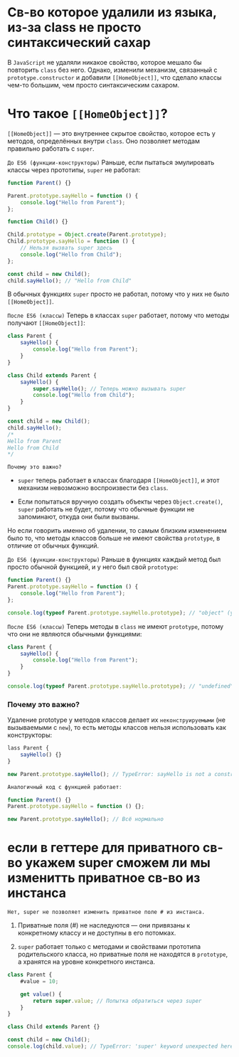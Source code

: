 # Св-во которое удалили из языка, из-за class не просто синтаксический сахар

В `JavaScript` не удаляли никакое свойство, которое мешало бы повторить `class` без него. Однако, изменили механизм, связанный с `prototype.constructor` и добавили `[[HomeObject]]`, что сделало классы чем-то большим, чем просто синтаксическим сахаром.

# Что такое `[[HomeObject]]`?

`[[HomeObject]]` — это внутреннее скрытое свойство, которое есть у методов, определённых внутри `class`. Оно позволяет методам правильно работать с `super`.

`До ES6 (функции-конструкторы)`
Раньше, если пытаться эмулировать классы через прототипы, `super` не работал:

```JavaScript
function Parent() {}

Parent.prototype.sayHello = function () {
    console.log("Hello from Parent");
};

function Child() {}

Child.prototype = Object.create(Parent.prototype);
Child.prototype.sayHello = function () {
    // Нельзя вызвать super здесь
    console.log("Hello from Child");
};

const child = new Child();
child.sayHello(); // "Hello from Child"
```

В обычных функциях `super` просто не работал, потому что у них не было `[[HomeObject]]`.

`После ES6 (классы)`
Теперь в классах `super` работает, потому что методы получают `[[HomeObject]]`:

```JavaScript
class Parent {
    sayHello() {
        console.log("Hello from Parent");
    }
}

class Child extends Parent {
    sayHello() {
        super.sayHello(); // Теперь можно вызывать super
        console.log("Hello from Child");
    }
}

const child = new Child();
child.sayHello();
/*
Hello from Parent
Hello from Child
*/
```

`Почему это важно?`

- `super` теперь работает в классах благодаря `[[HomeObject]]`, и этот механизм невозможно воспроизвести без `class`.

- Если попытаться вручную создать объекты через `Object.create()`, `super` работать не будет, потому что обычные функции не запоминают, откуда они были вызваны.

Но если говорить именно об удалении, то самым близким изменением было то, что методы классов больше не имеют свойства `prototype`, в отличие от обычных функций.

`До ES6 (функции-конструкторы)`
Раньше в функциях каждый метод был просто обычной функцией, и у него был свой `prototype`:

```JavaScript
function Parent() {}
Parent.prototype.sayHello = function () {
    console.log("Hello from Parent");
};

console.log(typeof Parent.prototype.sayHello.prototype); // "object" (у метода есть prototype!)
```

`После ES6 (классы)`
Теперь методы в `class` не имеют `prototype`, потому что они не являются обычными функциями:

```JavaScript
class Parent {
    sayHello() {
        console.log("Hello from Parent");
    }
}

console.log(typeof Parent.prototype.sayHello.prototype); // "undefined" (у метода нет prototype!)
```

### Почему это важно?

Удаление prototype у методов классов делает их `неконструируемыми` (не вызываемыми с `new`), то есть методы классов нельзя использовать как конструкторы:

```JavaScript
lass Parent {
    sayHello() {}
}

new Parent.prototype.sayHello(); // TypeError: sayHello is not a constructor

Аналогичный код с функцией работает:

function Parent() {}
Parent.prototype.sayHello = function () {};

new Parent.prototype.sayHello(); // Всё нормально
```

# если в геттере для приватного св-во укажем super сможем ли мы изменитть приватное св-во из инстанса

`Нет, super не позволяет изменить приватное поле # из инстанса.`

1. Приватные поля (#) не наследуются — они привязаны к конкретному классу и не доступны в его потомках.

2. `super` работает только с методами и свойствами прототипа родительского класса, но приватные поля не находятся в `prototype`, а хранятся на уровне конкретного инстанса.

```JavaScript
class Parent {
    #value = 10;

    get value() {
        return super.value; // Попытка обратиться через super
    }
}

class Child extends Parent {}

const child = new Child();
console.log(child.value); // TypeError: 'super' keyword unexpected here
```
